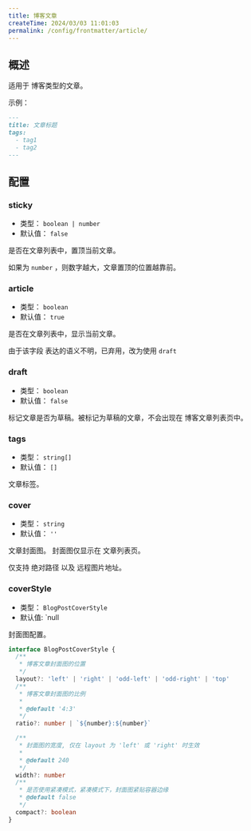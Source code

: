 ```yaml
---
title: 博客文章
createTime: 2024/03/03 11:01:03
permalink: /config/frontmatter/article/
---
```


## 概述

适用于 博客类型的文章。

示例：

```md
---
title: 文章标题
tags:
  - tag1
  - tag2
---
```

## 配置

### sticky

- 类型： `boolean | number`
- 默认值： `false`

是否在文章列表中，置顶当前文章。

如果为 `number` ，则数字越大，文章置顶的位置越靠前。

### article <Badge type="warning" text="弃用" />

- 类型： `boolean`
- 默认值： `true`

是否在文章列表中，显示当前文章。

由于该字段 表达的语义不明，已弃用，改为使用 `draft`

### draft

- 类型： `boolean`
- 默认值： `false`

标记文章是否为草稿。被标记为草稿的文章，不会出现在 博客文章列表页中。

### tags

- 类型： `string[]`
- 默认值： `[]`

文章标签。

### cover

- 类型： `string`
- 默认值： `''`

文章封面图。 封面图仅显示在 文章列表页。

仅支持 绝对路径 以及 远程图片地址。

### coverStyle

- 类型： `BlogPostCoverStyle`
- 默认值: `null

封面图配置。

```ts
interface BlogPostCoverStyle {
  /**
   * 博客文章封面图的位置
   */
  layout?: 'left' | 'right' | 'odd-left' | 'odd-right' | 'top'
  /**
   * 博客文章封面图的比例
   *
   * @default '4:3'
   */
  ratio?: number | `${number}:${number}`

  /**
   * 封面图的宽度, 仅在 layout 为 'left' 或 'right' 时生效
   *
   * @default 240
   */
  width?: number
  /**
   * 是否使用紧凑模式，紧凑模式下，封面图紧贴容器边缘
   * @default false
   */
  compact?: boolean
}
```
